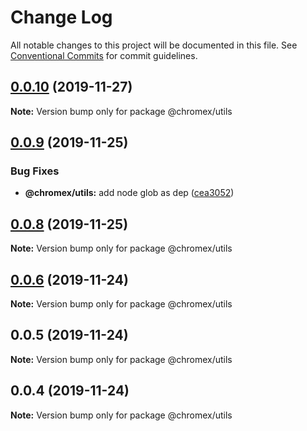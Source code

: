 # Change Log

All notable changes to this project will be documented in this file.
See [Conventional Commits](https://conventionalcommits.org) for commit guidelines.

## [0.0.10](https://github.io/bluepropane/chromex/compare/@chromex/utils@0.0.9...@chromex/utils@0.0.10) (2019-11-27)

**Note:** Version bump only for package @chromex/utils





## [0.0.9](https://github.com/bluepropane/create-chrome-extension/compare/@chromex/utils@0.0.8...@chromex/utils@0.0.9) (2019-11-25)


### Bug Fixes

* **@chromex/utils:** add node glob as dep ([cea3052](https://github.com/bluepropane/create-chrome-extension/commit/cea3052d198c5fa9813c6f1e639ca7a5e8747090))





## [0.0.8](https://github.com/bluepropane/create-chrome-extension/compare/@chromex/utils@0.0.7...@chromex/utils@0.0.8) (2019-11-25)

**Note:** Version bump only for package @chromex/utils





## [0.0.6](https://github.com/bluepropane/create-chrome-extension/compare/@chromex/utils@0.0.5...@chromex/utils@0.0.6) (2019-11-24)

**Note:** Version bump only for package @chromex/utils





## 0.0.5 (2019-11-24)

**Note:** Version bump only for package @chromex/utils





## 0.0.4 (2019-11-24)

**Note:** Version bump only for package @chromex/utils
